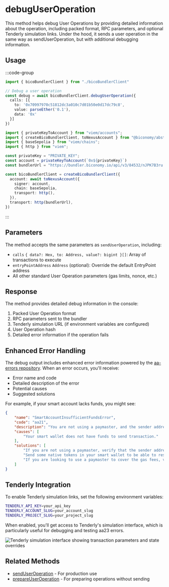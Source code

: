 # debugUserOperation

This method helps debug User Operations by providing detailed information about the operation, including packed format, RPC parameters, and optional Tenderly simulation links. Under the hood, it sends a user operation in the same way as sendUserOperation, but with additional debugging information.


## Usage

:::code-group

```typescript [example.ts]
import { bicoBundlerClient } from "./bicoBundlerClient"

// Debug a user operation
const debug = await bicoBundlerClient.debugUserOperation({
  calls: [{
    to: '0x70997970c51812dc3a010c7d01b50e0d17dc79c8',
    value: parseEther('0.1'),
    data: '0x'
  }]
})
```

```typescript [bicoBundlerClient.ts] filename="bicoBundlerClient.ts"
import { privateKeyToAccount } from "viem/accounts";
import { createBicoBundlerClient, toNexusAccount } from "@biconomy/abstractjs";
import { baseSepolia } from "viem/chains"; 
import { http } from "viem"; 

const privateKey = "PRIVATE_KEY";
const account = privateKeyToAccount(`0x${privateKey}`)
const bundlerUrl = "https://bundler.biconomy.io/api/v3/84532/nJPK7B3ru.dd7f7861-190d-41bd-af80-6877f74b8f44"; 

const bicoBundlerClient = createBicoBundlerClient({
  account: await toNexusAccount({ 
    signer: account, 
    chain: baseSepolia,
    transport: http(),
  }),
  transport: http(bundlerUrl),
})
```

:::

## Parameters

The method accepts the same parameters as `sendUserOperation`, including:

- `calls` `{ data?: Hex, to: Address, value?: bigint }[]`: Array of transactions to execute
- `entryPointAddress` `Address` (optional): Override the default EntryPoint address
- All other standard User Operation parameters (gas limits, nonce, etc.)

## Response

The method provides detailed debug information in the console:
1. Packed User Operation format
2. RPC parameters sent to the bundler
3. Tenderly simulation URL (if environment variables are configured)
4. User Operation hash
5. Detailed error information if the operation fails

## Enhanced Error Handling

The debug output includes enhanced error information powered by the [aa-errors repository](https://github.com/bcnmy/aa-errors). When an error occurs, you'll receive:

- Error name and code
- Detailed description of the error
- Potential causes
- Suggested solutions

For example, if your smart account lacks funds, you might see:

```json
{
    "name": "SmartAccountInsufficientFundsError",
    "code": "aa21",
    "description": "You are not using a paymaster, and the sender address did not have enough native tokens to cover the gas costs associated with the user operation.",
    "causes": [
        "Your smart wallet does not have funds to send transaction."
    ],
    "solutions": [
        "If you are not using a paymaster, verify that the sender address has enough native tokens to cover the required prefund.",
        "Send some native tokens in your smart wallet to be able to resolve the error.",
        "If you are looking to use a paymaster to cover the gas fees, verify that the paymasterAndData field is set."
    ]
}
```

## Tenderly Integration

To enable Tenderly simulation links, set the following environment variables:
```bash
TENDERLY_API_KEY=your_api_key
TENDERLY_ACCOUNT_SLUG=your_account_slug
TENDERLY_PROJECT_SLUG=your_project_slug
```

When enabled, you'll get access to Tenderly's simulation interface, which is particularly useful for debugging and testing aa23 errors.

![Tenderly simulation interface showing transaction parameters and state overrides](/tenderly-simulation.png)

## Related Methods

- [sendUserOperation](./sendUserOperation.md) - For production use
- [prepareUserOperation](./more/prepareUserOperation.md) - For preparing operations without sending 